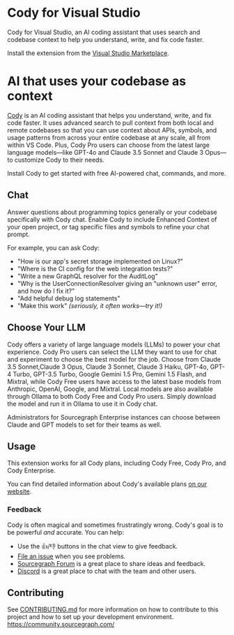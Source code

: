 # Cody for Visual Studio

Cody for Visual Studio, an AI coding assistant that uses search and codebase context to help you understand, write, and fix code faster.

Install the extension from the [Visual Studio Marketplace](https://marketplace.visualstudio.com/items?itemName=sourcegraph.cody-vs).

# AI that uses your codebase as context

[Cody](https://about.sourcegraph.com/cody?utm_source=marketplace.visualstudio.com&utm_medium=referral) is an AI coding assistant that helps you understand, write, and fix code faster. It uses advanced search to pull context from both local and remote codebases so that you can use context about APIs, symbols, and usage patterns from across your entire codebase at any scale, all from within VS Code. Plus, Cody Pro users can choose from the latest large language models—like GPT-4o and Claude 3.5 Sonnet and Claude 3 Opus—to customize Cody to their needs.

Install Cody to get started with free AI-powered chat, commands, and more.

## Chat

Answer questions about programming topics generally or your codebase specifically with Cody chat. Enable Cody to include Enhanced Context of your open project, or tag specific files and symbols to refine your chat prompt.

For example, you can ask Cody:

- "How is our app's secret storage implemented on Linux?"
- "Where is the CI config for the web integration tests?"
- "Write a new GraphQL resolver for the AuditLog"
- "Why is the UserConnectionResolver giving an "unknown user" error, and how do I fix it?"
- "Add helpful debug log statements"
- "Make this work" _(seriously, it often works—try it!)_

## Choose Your LLM

Cody offers a variety of large language models (LLMs) to power your chat experience.
Cody Pro users can select the LLM they want to use for chat and experiment to choose the best model for the job. Choose from Claude 3.5 Sonnet,Claude 3 Opus, Claude 3 Sonnet, Claude 3 Haiku, GPT-4o, GPT-4 Turbo, GPT-3.5 Turbo, Google Gemini 1.5 Pro, Gemini 1.5 Flash, and Mixtral, while Cody Free users have access to the latest base models from Anthropic, OpenAI, Google, and Mixtral.
Local models are also available through Ollama to both Cody Free and Cody Pro users. Simply download the model and run it in Ollama to use it in Cody chat.

Administrators for Sourcegraph Enterprise instances can choose between Claude and GPT models to set for their teams as well.

## Usage

This extension works for all Cody plans, including Cody Free, Cody Pro, and Cody Enterprise.

You can find detailed information about Cody's available plans [on our website](https://sourcegraph.com/pricing?utm_source=marketplace.visualstudio.com&utm_medium=referral).

### Feedback

Cody is often magical and sometimes frustratingly wrong. Cody's goal is to be powerful _and_ accurate. You can help:

- Use the <kbd>👍</kbd>/<kbd>👎</kbd> buttons in the chat view to give feedback.
- [File an issue](https://community.sourcegraph.com/c/cody) when you see problems.
- [Sourcegraph Forum](https://community.sourcegraph.com/c/cody) is a great place to share ideas and feedback.
- [Discord](https://discord.gg/s2qDtYGnAE) is a great place to chat with the team and other users.

## Contributing

See [CONTRIBUTING.md](./CONTRIBUTING.md) for more information on how to contribute to this project and how to set up your development environment.
https://community.sourcegraph.com/
